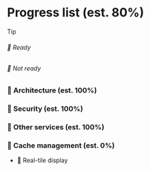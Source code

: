 # Progress list (est. 80%)

> [!TIP]
> ###### 🔷 Ready
> ###### 🔶 Not ready
### 🔷 Architecture (est. 100%)
### 🔷 Security (est. 100%)
### 🔷 Other services (est. 100%)
### 🔶 Cache management (est. 0%)
- 🔶 Real-tile display